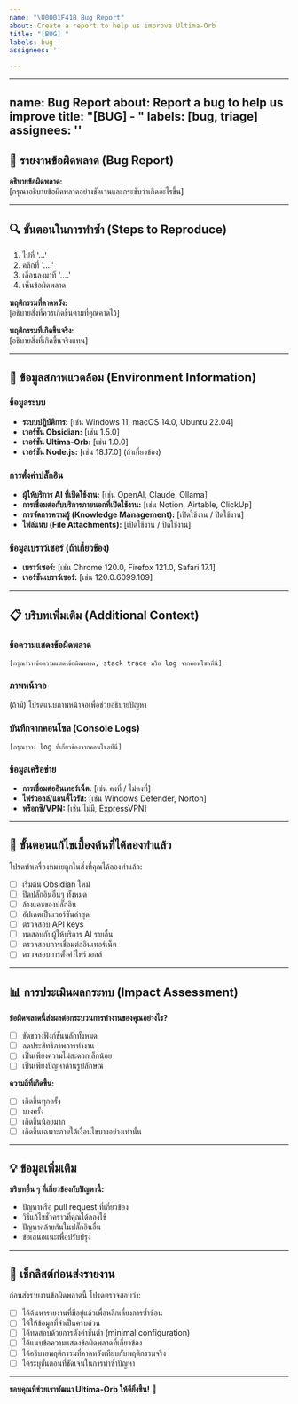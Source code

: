 ```yaml
---
name: "\U0001F41B Bug Report"
about: Create a report to help us improve Ultima-Orb
title: "[BUG] "
labels: bug
assignees: ''

---
```


---
name: Bug Report
about: Report a bug to help us improve
title: "[BUG] - "
labels: [bug, triage]
assignees: ''
---

## 🐛 รายงานข้อผิดพลาด (Bug Report)

**อธิบายข้อผิดพลาด:**  
[กรุณาอธิบายข้อผิดพลาดอย่างชัดเจนและกระชับว่าเกิดอะไรขึ้น]

---

## 🔍 ขั้นตอนในการทำซ้ำ (Steps to Reproduce)

1.  ไปที่ '...'
2.  คลิกที่ '....'
3.  เลื่อนลงมาที่ '....'
4.  เห็นข้อผิดพลาด

**พฤติกรรมที่คาดหวัง:**  
[อธิบายสิ่งที่ควรเกิดขึ้นตามที่คุณคาดไว้]

**พฤติกรรมที่เกิดขึ้นจริง:**  
[อธิบายสิ่งที่เกิดขึ้นจริงแทน]

---

## 📱 ข้อมูลสภาพแวดล้อม (Environment Information)

### ข้อมูลระบบ
- **ระบบปฏิบัติการ:** [เช่น Windows 11, macOS 14.0, Ubuntu 22.04]
- **เวอร์ชัน Obsidian:** [เช่น 1.5.0]
- **เวอร์ชัน Ultima-Orb:** [เช่น 1.0.0]
- **เวอร์ชัน Node.js:** [เช่น 18.17.0] (ถ้าเกี่ยวข้อง)

### การตั้งค่าปลั๊กอิน
- **ผู้ให้บริการ AI ที่เปิดใช้งาน:** [เช่น OpenAI, Claude, Ollama]
- **การเชื่อมต่อกับบริการภายนอกที่เปิดใช้งาน:** [เช่น Notion, Airtable, ClickUp]
- **การจัดการความรู้ (Knowledge Management):** [เปิดใช้งาน / ปิดใช้งาน]
- **ไฟล์แนบ (File Attachments):** [เปิดใช้งาน / ปิดใช้งาน]

### ข้อมูลเบราว์เซอร์ (ถ้าเกี่ยวข้อง)
- **เบราว์เซอร์:** [เช่น Chrome 120.0, Firefox 121.0, Safari 17.1]
- **เวอร์ชันเบราว์เซอร์:** [เช่น 120.0.6099.109]

---

## 📋 บริบทเพิ่มเติม (Additional Context)

### ข้อความแสดงข้อผิดพลาด
```
[กรุณาวางข้อความแสดงข้อผิดพลาด, stack trace หรือ log จากคอนโซลที่นี่]
```

### ภาพหน้าจอ  
(ถ้ามี) โปรดแนบภาพหน้าจอเพื่อช่วยอธิบายปัญหา

### บันทึกจากคอนโซล (Console Logs)
```
[กรุณาวาง log ที่เกี่ยวข้องจากคอนโซลที่นี่]
```

### ข้อมูลเครือข่าย
- **การเชื่อมต่ออินเทอร์เน็ต:** [เช่น คงที่ / ไม่คงที่]
- **ไฟร์วอลล์/แอนตี้ไวรัส:** [เช่น Windows Defender, Norton]
- **พร็อกซี/VPN:** [เช่น ไม่มี, ExpressVPN]

---

## 🔧 ขั้นตอนแก้ไขเบื้องต้นที่ได้ลองทำแล้ว

โปรดทำเครื่องหมายถูกในสิ่งที่คุณได้ลองทำแล้ว:

- [ ] เริ่มต้น Obsidian ใหม่
- [ ] ปิดปลั๊กอินอื่นๆ ทั้งหมด
- [ ] ล้างแคชของปลั๊กอิน
- [ ] อัปเดตเป็นเวอร์ชันล่าสุด
- [ ] ตรวจสอบ API keys
- [ ] ทดสอบกับผู้ให้บริการ AI รายอื่น
- [ ] ตรวจสอบการเชื่อมต่ออินเทอร์เน็ต
- [ ] ตรวจสอบการตั้งค่าไฟร์วอลล์

---

## 📊 การประเมินผลกระทบ (Impact Assessment)

**ข้อผิดพลาดนี้ส่งผลต่อกระบวนการทำงานของคุณอย่างไร?**  
- [ ] ขัดขวางฟังก์ชันหลักทั้งหมด  
- [ ] ลดประสิทธิภาพการทำงาน  
- [ ] เป็นเพียงความไม่สะดวกเล็กน้อย  
- [ ] เป็นเพียงปัญหาด้านรูปลักษณ์  

**ความถี่ที่เกิดขึ้น:**  
- [ ] เกิดขึ้นทุกครั้ง  
- [ ] บางครั้ง  
- [ ] เกิดขึ้นน้อยมาก  
- [ ] เกิดขึ้นเฉพาะภายใต้เงื่อนไขบางอย่างเท่านั้น  

---

## 💡 ข้อมูลเพิ่มเติม

**บริบทอื่น ๆ ที่เกี่ยวข้องกับปัญหานี้:**

- ปัญหาหรือ pull request ที่เกี่ยวข้อง  
- วิธีแก้ไขชั่วคราวที่คุณได้ลองใช้  
- ปัญหาคล้ายกันในปลั๊กอินอื่น  
- ข้อเสนอแนะเพื่อปรับปรุง  

---

## 📝 เช็กลิสต์ก่อนส่งรายงาน

ก่อนส่งรายงานข้อผิดพลาดนี้ โปรดตรวจสอบว่า:

- [ ] ได้ค้นหารายงานที่มีอยู่แล้วเพื่อหลีกเลี่ยงการซ้ำซ้อน  
- [ ] ได้ให้ข้อมูลที่จำเป็นครบถ้วน  
- [ ] ได้ทดสอบด้วยการตั้งค่าขั้นต่ำ (minimal configuration)  
- [ ] ได้แนบข้อความแสดงข้อผิดพลาดที่เกี่ยวข้อง  
- [ ] ได้อธิบายพฤติกรรมที่คาดหวังเทียบกับพฤติกรรมจริง  
- [ ] ได้ระบุขั้นตอนที่ชัดเจนในการทำซ้ำปัญหา  

---

**ขอบคุณที่ช่วยเราพัฒนา Ultima-Orb ให้ดียิ่งขึ้น! 🚀**
